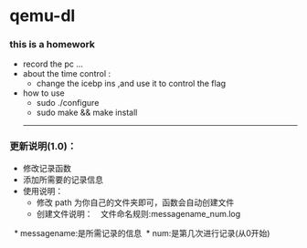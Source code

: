 # qemu-dl
### this is a homework
* record the pc ...
* about the time control :
  * change the icebp ins ,and use it to control the flag 
* how to use 
  * sudo ./configure
  * sudo make && make install 
  ***
### 更新说明(1.0)：
* 修改记录函数
* 添加所需要的记录信息
* 使用说明：
   * 修改 path 为你自己的文件夹即可，函数会自动创建文件
   * 创建文件说明：　文件命名规则:messagename_num.log
   
   * messagename:是所需记录的信息
   * num:是第几次进行记录(从0开始)
